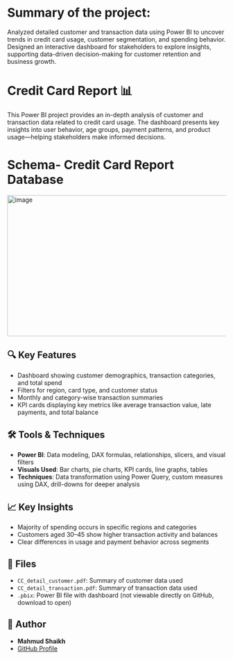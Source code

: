 # Summary of the project:
Analyzed detailed customer and transaction data using Power BI to uncover trends in credit card usage, customer segmentation, and spending behavior. Designed an interactive dashboard for stakeholders to explore insights, supporting data-driven decision-making for customer retention and business growth.

# Credit Card Report 📊

This Power BI project provides an in-depth analysis of customer and transaction data related to credit card usage. The dashboard presents key insights into user behavior, age groups, payment patterns, and product usage—helping stakeholders make informed decisions.

# Schema- Credit Card Report Database

<img width="610" height="325" alt="image" src="https://github.com/user-attachments/assets/15eeaeab-fe90-4528-8aff-088ab4aa3829" />


## 🔍 Key Features

- Dashboard showing customer demographics, transaction categories, and total spend
- Filters for region, card type, and customer status
- Monthly and category-wise transaction summaries
- KPI cards displaying key metrics like average transaction value, late payments, and total balance

## 🛠️ Tools & Techniques

- **Power BI**: Data modeling, DAX formulas, relationships, slicers, and visual filters
- **Visuals Used**: Bar charts, pie charts, KPI cards, line graphs, tables
- **Techniques**: Data transformation using Power Query, custom measures using DAX, drill-downs for deeper analysis

## 📈 Key Insights

- Majority of spending occurs in specific regions and categories
- Customers aged 30–45 show higher transaction activity and balances
- Clear differences in usage and payment behavior across segments

## 📁 Files

- `CC_detail_customer.pdf`: Summary of customer data used
- `CC_detail_transaction.pdf`: Summary of transaction data used
- `.pbix`: Power BI file with dashboard (not viewable directly on GitHub, download to open)

## 📌 Author

- **Mahmud Shaikh**  
- [GitHub Profile](https://github.com/mahmud-shaikh)

